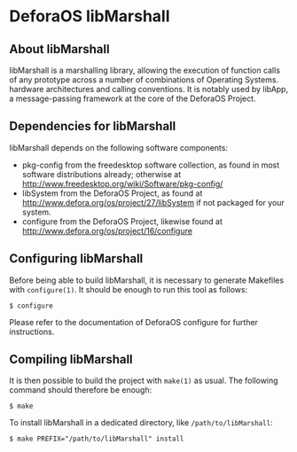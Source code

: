 DeforaOS libMarshall
====================

About libMarshall
-----------------

libMarshall is a marshalling library, allowing the execution of function calls
of any prototype across a number of combinations of Operating Systems. hardware
architectures and calling conventions. It is notably used by libApp, a
message-passing framework at the core of the DeforaOS Project.

Dependencies for libMarshall
----------------------------

libMarshall depends on the following software components:
- pkg-config from the freedesktop software collection, as found in most
  software distributions already; otherwise at
  <http://www.freedesktop.org/wiki/Software/pkg-config/>
- libSystem from the DeforaOS Project, as found at
  <http://www.defora.org/os/project/27/libSystem> if not packaged for your
  system.
- configure from the DeforaOS Project, likewise found at
  <http://www.defora.org/os/project/16/configure>


Configuring libMarshall
-----------------------

Before being able to build libMarshall, it is necessary to generate Makefiles
with `configure(1)`. It should be enough to run this tool as follows:

    $ configure

Please refer to the documentation of DeforaOS configure for further
instructions.


Compiling libMarshall
---------------------

It is then possible to build the project with `make(1)` as usual. The following
command should therefore be enough:

    $ make

To install libMarshall in a dedicated directory, like `/path/to/libMarshall`:

    $ make PREFIX="/path/to/libMarshall" install

